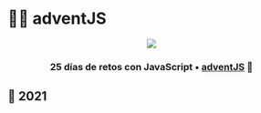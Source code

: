 # 🎅🎄 adventJS 

<p align="center"> 
  <img src=https://i.imgur.com/mOUN7uE.png/>
</p>

<h3 align="center"> 25 días de retos con JavaScript • <a href="https://adventjs.dev">adventJS</a> 🚀</h3>


## 🎉 2021
